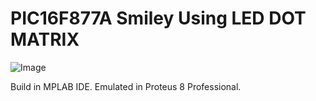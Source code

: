 # PIC16F877A Smiley Using LED DOT MATRIX

![Image](https://raw.githubusercontent.com/arjunsk/pic16f877a-smiley/master/screenshot/1.png)

Build in MPLAB IDE.
Emulated in Proteus 8 Professional.
